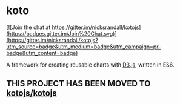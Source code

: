 # koto

[![Join the chat at https://gitter.im/nicksrandall/kotojs](https://badges.gitter.im/Join%20Chat.svg)](https://gitter.im/nicksrandall/kotojs?utm_source=badge&utm_medium=badge&utm_campaign=pr-badge&utm_content=badge)

A framework for creating reusable charts with [D3.js](http://d3js.org), written in ES6.

## THIS PROJECT HAS BEEN MOVED TO [kotojs/kotojs](https://github.com/kotojs/kotojs)
